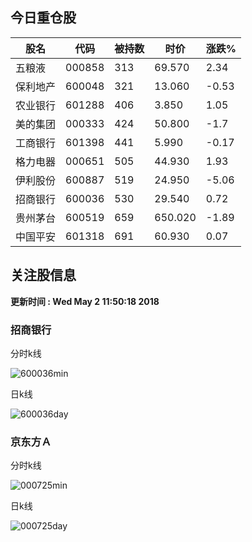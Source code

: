 
## 今日重仓股 

|股名|代码|被持数|时价|涨跌%|
|---|---|---|---|---|
|五粮液|000858|313|69.570|2.34|
|保利地产|600048|321|13.060|-0.53|
|农业银行|601288|406|3.850|1.05|
|美的集团|000333|424|50.800|-1.7|
|工商银行|601398|441|5.990|-0.17|
|格力电器|000651|505|44.930|1.93|
|伊利股份|600887|519|24.950|-5.06|
|招商银行|600036|530|29.540|0.72|
|贵州茅台|600519|659|650.020|-1.89|
|中国平安|601318|691|60.930|0.07|

## 关注股信息
**更新时间 : Wed May  2 11:50:18 2018**
### 招商银行 
分时k线

![600036min](http://image.sinajs.cn/newchart/min/n/sh600036.gif)

日k线

![600036day](http://image.sinajs.cn/newchart/daily/n/sh600036.gif)

### 京东方Ａ 
分时k线

![000725min](http://image.sinajs.cn/newchart/min/n/sz000725.gif)

日k线

![000725day](http://image.sinajs.cn/newchart/daily/n/sz000725.gif)
